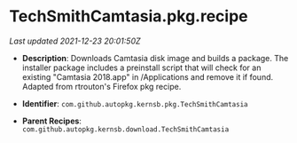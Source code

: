 # TechSmithCamtasia.pkg.recipe

_Last updated 2021-12-23 20:01:50Z_

- **Description**: Downloads Camtasia disk image and builds a package. The installer package includes a preinstall script that will check for an existing "Camtasia 2018.app" in /Applications and remove it if found. Adapted from rtrouton's Firefox pkg recipe.

- **Identifier**: `com.github.autopkg.kernsb.pkg.TechSmithCamtasia`

- **Parent Recipes**: `com.github.autopkg.kernsb.download.TechSmithCamtasia`
